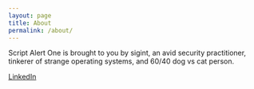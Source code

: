```yaml
---
layout: page
title: About
permalink: /about/
---
```


Script Alert One is brought to you by sigint, an avid security practitioner, tinkerer of strange operating systems, and 60/40 dog vs cat person.

[LinkedIn](https://www.linkedin.com/in/nick-gonella-073791a0/)
